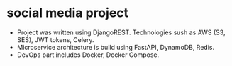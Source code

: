 # social media project
- Project was written using DjangoREST. Technologies sush as AWS (S3, SES), JWT tokens, Celery.
- Microservice architecture is build using FastAPI, DynamoDB, Redis.
- DevOps part includes Docker, Docker Compose.
